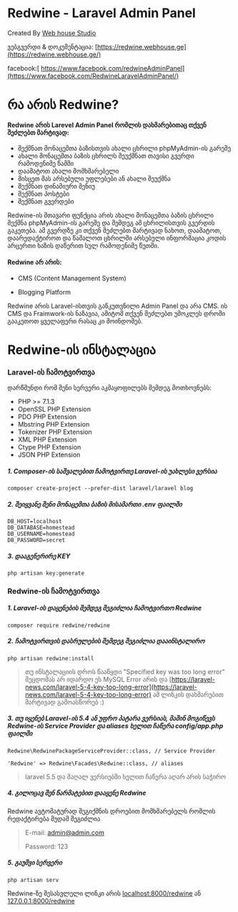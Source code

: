 # Redwine - Laravel Admin Panel

Created By [Web house Studio](https://webhouse.ge/#home)

ვებგვერდი & დოკუმენტაცია: [https://redwine.webhouse.ge](https://redwine.webhouse.ge/)

facebook:[ https://www.facebook.com/redwineAdminPanel](https://www.facebook.com/RedwineLaravelAdminPanel/)

# რა არის Redwine?

#### Redwine არის Larevel Admin Panel რომლის დახმარებითაც თქვენ შეძლებთ მარტივად:

* შექმნათ მონაცემთა ბაზისთვის ახალი ცხრილი phpMyAdmin-ის გარეშე
* ახალი მონაცემთა ბაზის ცხრილს შეუქმნათ თავისი გვერდი რამოდენიმე წამში
* დაამატოთ ახალი მომხმარებელი
* მისცეთ მას არსებული უფლებები ან ახალი შეუქმნა
* შექმნათ დინამიური მენიუ
* შექმნათ პოსტები
* შექმნათ გვერდები

Redwine-ის მთავარი ფუნქცია არის ახალი მონაცემთა ბაზის ცხრილი შექმნა phpMyAdmin-ის გარეშე და შემდეგ ამ ცხრილისთვის გვერდის გაკეთება. ამ გვერდზე კი თქვენ შეძლებთ მარტივად ნახოთ, დაამატოთ, დაარედაქტიროთ და წაშალოთ ცხრილში არსებული ინფორმაცია კოდის არცერთი ხაზის დაწერით სულ რამოდენიმე წუთში.

#### Redwine **არ არის:**

* CMS \(Content Management System\)

* Blogging Platform

Redwine არის Laravel-ისთვის განკუთვნილი Admin Panel და არა CMS. ის CMS და Fraimwork-ის ნაზავია, ამიტომ თქვენ შეძლებთ უმოკლეს დროში გააკეთოთ ყველაფერი რასაც კი მოინდომებ.

# Redwine-ის ინსტალაცია

### Laravel-ის ჩამოტვირთვა

დარწმუნდი რომ შენი სერვერი აკმაყოფილებს შემდეგ მოთხოვნებს:

* PHP &gt;= 7.1.3
* OpenSSL PHP Extension
* PDO PHP Extension
* Mbstring PHP Extension
* Tokenizer PHP Extension
* XML PHP Extension
* Ctype PHP Extension
* JSON PHP Extension

##### 1. Composer-ის საშვალებით ჩამოტვირთე Laravel-ის უახლესი ვერსია

```
composer create-project --prefer-dist laravel/laravel blog
```

##### 2. შეიყვანე შენი მონაცემთა ბაზის მისამართი .env ფაილში

```
DB_HOST=localhost
DB_DATABASE=homestead
DB_USERNAME=homestead
DB_PASSWORD=secret
```

##### 3. დააგენერირე KEY

```
php artisan key:generate 
```

### Redwine-ის ჩამოტვირთვა

##### 1. Laravel-ის დაყენების შემდეგ შეგიძლია ჩამოტვირთო Redwine

```
composer require redwine/redwine
```

##### 2. ჩამოტვირთვის დასრულების შემდეგ შეგიძლია დააინსტალირო

```
php artisan redwine:install
```

> თუ ინსტალაციის დროს წააწყდი "Specified key was too long error" შეცდომას არ იდარდო ეს MySQL Error არის და [https://laravel-news.com/laravel-5-4-key-too-long-error](https://laravel-news.com/laravel-5-4-key-too-long-error) ამ ლინკის დახმარებით მარტივად გამოასწორებ :\)

##### 3. თუ იყენებ Laravel-ის 5.4 ან უფრო პატარა ვერსიას, მაშინ მოგიწევს Redwine-ის Service Provider და aliases ხელით ჩაწერა config/app.php ფაილში

```
Redwine\RedwinePackageServiceProvider::class, // Service Provider
```

```
'Redwine' => Redwine\Facades\Redwine::class, // aliases
```

> laravel 5.5 და მაღალ ვერსიებში ხელით ჩაწერა აღარ არის საჭირო

##### 4. გილოცავ შენ წარმატებით დააყენე Redwine 

Redwine ავტომატურად შეგიქმნის დროებით მომხმარებელს რომლის რედაქტირება მუდამ შეგიძლია

> E-mail: admin@admin.com
>
> Password: 123

##### 5. გაუშვი სერვერი

```
php artisan serv
```

Redwine-ზე შესასვლელი ლინკი არის [localhost:8000/redwine](http://localhost:8000/redwine) ან [127.0.0.1:8000/redwine](http://127.0.0.1:8000/redwine) 





